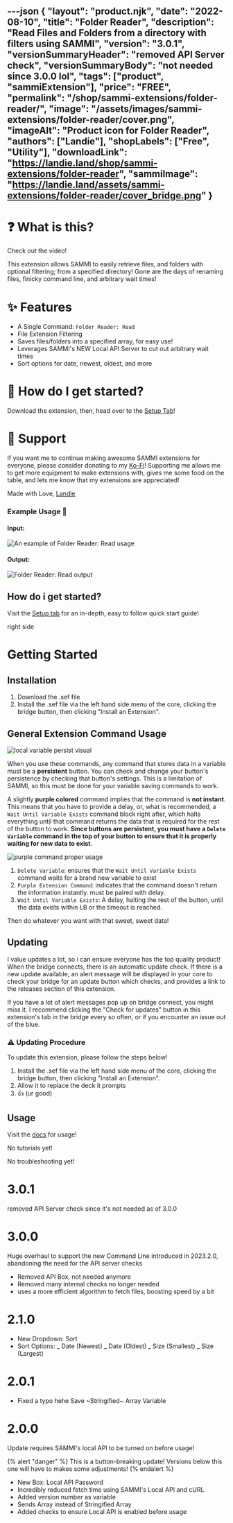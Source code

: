 ---json
{
  "layout": "product.njk",
  "date": "2022-08-10",
  "title": "Folder Reader",
  "description": "Read Files and Folders from a directory with filters using SAMMI",
  "version": "3.0.1",
  "versionSummaryHeader": "removed API Server check",
  "versionSummaryBody": "not needed since 3.0.0 lol",
  "tags": ["product", "sammiExtension"],
  "price": "FREE",
  "permalink": "/shop/sammi-extensions/folder-reader/",
  "image": "/assets/images/sammi-extensions/folder-reader/cover.png",
  "imageAlt": "Product icon for Folder Reader",
  "authors": ["Landie"],
  "shopLabels": ["Free", "Utility"],
  "downloadLink": "https://landie.land/shop/sammi-extensions/folder-reader",
  "sammiImage": "https://landie.land/assets/sammi-extensions/folder-reader/cover_bridge.png"
}
---

<!--overview start-->

# ❓ What is this?

Check out the video!

This extension allows SAMMI to easily retrieve files, and folders with optional filtering; from a specified directory! Gone are the days of renaming files, finicky command line, and arbitrary wait times!

# ✨ Features

- A Single Command: `Folder Reader: Read`
- File Extension Filtering
- Saves files/folders into a specified array, for easy use!
- Leverages SAMMI's NEW Local API Server to cut out arbitrary wait times
- Sort options for date, newest, oldest, and more

# 🌟 How do I get started?

Download the extension, then, head over to the [Setup Tab](#setup)!

# 💚 Support

If you want me to continue making awesome SAMMI extensions for everyone, please consider donating to my [Ko-Fi](https://ko-fi.com/landie)! Supporting me allows me to get more equipment to make extensions with, gives me some food on the table, and lets me know that my extensions are appreciated!

Made with Love, [Landie](https://landie.land)

### Example Usage 📝

#### Input:

![An example of Folder Reader: Read usage](./folder-reader-1.png)

#### Output:

![Folder Reader: Read output](./folder-reader-2.png)

## How do i get started?

Visit the [Setup tab](#setup) for an in-depth, easy to follow quick start guide!

<!--overview end-->
<!-- more -->
<!--overview right start-->

right side

<!--overview right end-->
<!-- more -->
<!--setup start-->

# Getting Started

## Installation

1.  Download the .sef file
2.  Install the .sef file via the left hand side menu of the core, clicking the bridge button, then clicking "Install an Extension".

## General Extension Command Usage

![local variable persist visual](/assets/images/sammi-extensions/command-usage-1.png)

When you use these commands, any command that stores data in a variable must be a **persistent** button. You can check and change your button's persistence by checking that button's settings. This is a limitation of SAMMI, so this must be done for your variable saving commands to work.

A slightly **purple colored** command implies that the command is **not instant**. This means that you have to provide a delay, or, what is recommended, a `Wait Until Variable Exists` command block right after, which halts everything until that command returns the data that is required for the rest of the button to work. **Since buttons are persistent, you must have a `Delete Variable` command in the top of your button to ensure that it is properly waiting for new data to exist**.

![purple command proper usage](/assets/images/sammi-extensions/command-usage-2.png)

1.  `Delete Variable`: ensures that the `Wait Until Variable Exists` command waits for a brand new variable to exist
2.  `Purple Extension Command`: indicates that the command doesn't return the information instantly. must be paired with delay.
3.  `Wait Until Variable Exists`: A delay, halting the rest of the button, until the data exists within LB or the timeout is reached.

Then do whatever you want with that sweet, sweet data!

## Updating

I value updates a lot, so i can ensure everyone has the top quality product! When the bridge connects, there is an automatic update check. If there is a new update available, an alert message will be displayed in your core to check your bridge for an update button which checks, and provides a link to the releases section of this extension.

If you have a lot of alert messages pop up on bridge connect, you might miss it. I recommend clicking the "Check for updates" button in this extension's tab in the bridge every so often, or if you encounter an issue out of the blue.

### ⚠ Updating Procedure

To update this extension, please follow the steps below!

1.  Install the .sef file via the left hand side menu of the core, clicking the bridge button, then clicking "Install an Extension".
2.  Allow it to replace the deck it prompts
3.  👍 (ur good)

## Usage

Visit the [docs](#documentation) for usage!

<!--setup end-->

<!-- more -->

<!--tutorials start-->

No tutorials yet!

<!--tutorials end-->

<!-- more -->
<!--troubleshooting start-->

No troubleshooting yet!

<!--troubleshooting end-->
<!-- more -->
<!--patchnotes start-->

# 3.0.1

removed API Server check since it's not needed as of 3.0.0

# 3.0.0

Huge overhaul to support the new Command Line introduced in 2023.2.0, abandoning the need for the API server checks

- Removed API Box, not needed anymore
- Removed many internal checks no longer needed
- uses a more efficient algorithm to fetch files, boosting speed by a bit

# 2.1.0

- New Dropdown: Sort
- Sort Options:
  _ Date (Newest)
  _ Date (Oldest)
  _ Size (Smallest)
  _ Size (Largest)

# 2.0.1

- Fixed a typo hehe Save ~Stringified~ Array Variable

# 2.0.0

Update requires SAMMI's local API to be turned on before usage!

{% alert "danger" %}
This is a button-breaking update! Versions below this one will have to makes some adjustments!
{% endalert %}

- New Box: Local API Password
- Incredibly reduced fetch time using SAMMI's Local API and cURL
- Added version number as variable
- Sends Array instead of Stringified Array
- Added checks to ensure Local API is enabled before usage
<!--patchnotes end-->
